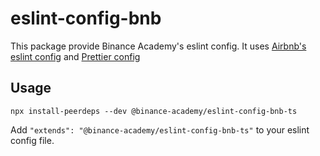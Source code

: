 # eslint-config-bnb

This package provide Binance Academy's eslint config. It uses [Airbnb's eslint config](https://www.npmjs.com/package/eslint-config-airbnb) and [Prettier config](https://github.com/prettier/eslint-config-prettier)

## Usage

```
npx install-peerdeps --dev @binance-academy/eslint-config-bnb-ts
```

Add `"extends": "@binance-academy/eslint-config-bnb-ts"` to your eslint config file.
